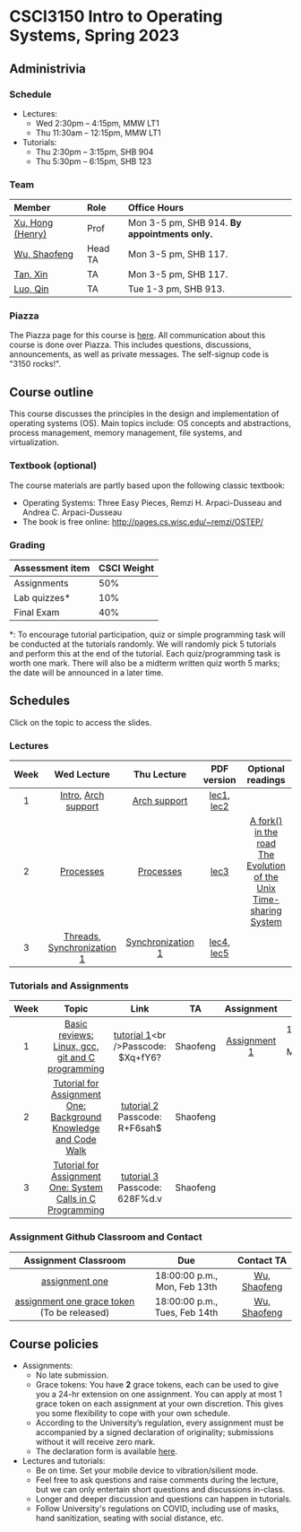 # CSCI3150 Intro to Operating Systems, Spring 2023

## Administrivia

### Schedule
- Lectures: 
  * Wed 2:30pm – 4:15pm, MMW LT1 
  * Thu 11:30am – 12:15pm, MMW LT1 
- Tutorials:
  * Thu 2:30pm – 3:15pm, SHB 904 
  * Thu 5:30pm – 6:15pm, SHB 123

### Team
| Member | Role | Office Hours |
| :---------------- | :--- | :----------- |
| [Xu, Hong (Henry)](https://henryhxu.github.io/) | Prof | Mon 3-5 pm, SHB 914. **By appointments only.** |
| [Wu, Shaofeng](mailto:sfwu22@cse.cuhk.edu.hk) | Head TA | Mon 3-5 pm, SHB 117. |
| [Tan, Xin](mailto:xtan22@cse.cuhk.edu.hk) | TA | Mon 3-5 pm, SHB 117. |
| [Luo, Qin](mailto:qluo22@cse.cuhk.edu.hk) | TA | Tue 1-3 pm, SHB 913. |

### Piazza
The Piazza page for this course is [here](https://piazza.com/cuhk.edu.hk/spring2023/csci3150).
All communication about this course is done over Piazza. This includes questions, discussions, announcements, as well as private messages. 
The self-signup code is "3150 rocks!".

## Course outline

This course discusses the principles in the design and implementation of operating systems (OS). Main topics include: OS concepts and abstractions, process management, memory management, file systems, and virtualization.

### Textbook (optional)
The course materials are partly based upon the following classic textbook:
- Operating Systems: Three Easy Pieces, Remzi H. Arpaci-Dusseau and Andrea C. Arpaci-Dusseau
- The book is free online: http://pages.cs.wisc.edu/~remzi/OSTEP/ 

### Grading
| Assessment item | CSCI Weight 
| :---------------- | :--- | 
| Assignments | 50% | 
| Lab quizzes* | 10% |
| Final Exam | 40% | 

\*: To encourage tutorial participation, quiz or simple programming task will be conducted at the tutorials randomly. We will randomly pick 5 tutorials and perform this at the end of the tutorial. Each quiz/programming task is worth one mark. There will also be a midterm written quiz worth 5 marks; the date will be announced in a later time.

## Schedules
Click on the topic to access the slides. 

### Lectures
| Week | Wed Lecture | Thu Lecture | PDF version | Optional readings |
| :-----------: | :-----------------: |  :------------: | :------------: | :------------: |
| 1 | [Intro](lecture/lec1_intro.pptx), [Arch support](lecture/lec2_arch.pptx) | [Arch support](lecture/lec2_arch.pptx) | [lec1](lecture/lec1_intro.pdf), [lec2](lecture/lec2_arch.pdf)
| 2 | [Processes](lecture/lec3_processes.pptx) | [Processes](lecture/lec3_processes.pptx) | [lec3](lecture/lec3_processes.pdf) | [A fork() in the road](https://www.microsoft.com/en-us/research/uploads/prod/2019/04/fork-hotos19.pdf) <br />[The Evolution of the Unix Time-sharing System](https://www.bell-labs.com/usr/dmr/www/hist.html)
| 3 | [Threads](lecture/lec4_threads.pptx), [Synchronization 1](lecture/lec5_sync.pptx) | [Synchronization 1](lecture/lec5_sync.pptx) | [lec4](lecture/lec4_threads.pdf), [lec5](lecture/lec5_sync.pdf)



### Tutorials and Assignments

| Week | Topic | Link | TA | Assignment | Due |
| :---: | :------------------: | :-----: | :-----: | :-------------: | :-------------: |
| 1 | [Basic reviews: Linux, gcc, git and C programming](tutorial/T01/tut01.pptx) | [tutorial 1](https://cuhk.zoom.us/rec/share/GEVKNpggSubf1AC2g69JJW0ObC5RUIyQ-_Nwc8UbnugL4lEoqa8F09GnW0mTLgQd.kgEuaH_RMddgmK7F?startTime=1673515811000%20Passcode:%20$Xq+fY6?)<br />Passcode: $Xq+fY6? | Shaofeng | [Assignment 1](assignment/assign1) | 18:00:00 p.m., Mon, Feb 13th |
| 2 | [Tutorial for Assignment One: Background Knowledge and Code Walk](tutorial/T02/tut02.pptx) | [tutorial 2](https://cuhk.zoom.us/rec/share/X3-6qBKu-wuBuxGmBX6pdPg9blXWHB_XGno89tHnhV9Rv9pU7p78V-IQSJgUBOwU.oj8ylLp93FrGJ8CU?startTime=1674120628000)<br />Passcode: R+F6sah$ | Shaofeng |  |  |
| 3 | [Tutorial for Assignment One: System Calls in C Programming ](tutorial/T03/tut03.pptx) | [tutorial 3](https://cuhk.zoom.us/rec/share/AChkaeM1HL_qjCGlgpCNso5y8pO0Q2lnmrmBx4GA8FBqgrcUMSI1HKBICoAWkC0I.zDn3X3KwnKxBjp3j?startTime=1675330422000)<br />Passcode: 628F%d.v | Shaofeng |  |  |

### Assignment Github Classroom and Contact
| Assignment Classroom | Due | Contact TA |
| :-------------: | :-------------: | :-----: |
| [assignment one](https://classroom.github.com/a/33LJk-O2) | 18:00:00 p.m., Mon, Feb 13th | [Wu, Shaofeng](mailto:sfwu22@cse.cuhk.edu.hk) |
| [assignment one grace token]() (To be released) | 18:00:00 p.m., Tues, Feb 14th | [Wu, Shaofeng](mailto:sfwu22@cse.cuhk.edu.hk) |


## Course policies
- Assignments: 
  * No late submission.
  * Grace tokens: You have **2** grace tokens, each can be used to give you a 24-hr extension on one assignment. You can apply at most 1 grace token on each assignment at your own discretion. This gives you some flexibility to cope with your own schedule.
  * According to the University’s regulation, every assignment must be accompanied by a signed declaration of originality; submissions without it will receive zero mark.
  * The declaration form is available [here](https://www.cuhk.edu.hk/policy/academichonesty/Eng_htm_files_(2013-14)/declaration_en.doc).
- Lectures and tutorials:
  * Be on time. Set your mobile device to vibration/silient mode.
  * Feel free to ask questions and raise comments during the lecture, but we can only entertain short questions and discussions in-class.
  * Longer and deeper discussion and questions can happen in tutorials.
  * Follow University's regulations on COVID, including use of masks, hand sanitization, seating with social distance, etc.
